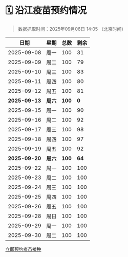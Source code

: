 # 🗓️ 沿江疫苗预约情况

> 数据抓取时间：2025年09月06日 14:05 （北京时间）

| 日期 | 星期 | 总数 | 剩余 |
|------|------|------|------|
| 2025-09-08 | 周一 | 100 | 31 |
| 2025-09-09 | 周二 | 100 | 79 |
| 2025-09-10 | 周三 | 100 | 83 |
| 2025-09-11 | 周四 | 100 | 80 |
| 2025-09-12 | 周五 | 100 | 81 |
| **2025-09-13** | **周六** | **100** | **0** |
| 2025-09-15 | 周一 | 100 | 90 |
| 2025-09-16 | 周二 | 100 | 92 |
| 2025-09-17 | 周三 | 100 | 98 |
| 2025-09-18 | 周四 | 100 | 97 |
| 2025-09-19 | 周五 | 100 | 92 |
| **2025-09-20** | **周六** | **100** | **64** |
| 2025-09-22 | 周一 | 100 | 100 |
| 2025-09-23 | 周二 | 100 | 100 |
| 2025-09-24 | 周三 | 100 | 100 |
| 2025-09-25 | 周四 | 100 | 100 |
| 2025-09-26 | 周五 | 100 | 100 |
| 2025-09-28 | 周日 | 100 | 100 |
| 2025-09-29 | 周一 | 100 | 100 |
| 2025-09-30 | 周二 | 100 | 100 |


<div class="button-container">
<a class="btn" href="http://yfzweb.ishequ.net/#/login" target="_blank">立即预约疫苗接种</a>
</div>
